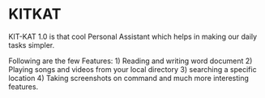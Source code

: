 # KITKAT

KIT-KAT 1.0 is that cool Personal Assistant which helps in making our daily tasks simpler.

Following are the few Features:
    1) Reading and writing word document
    2) Playing songs and videos from your local directory
    3) searching a specific location
    4) Taking screenshots on command and much more interesting features.

